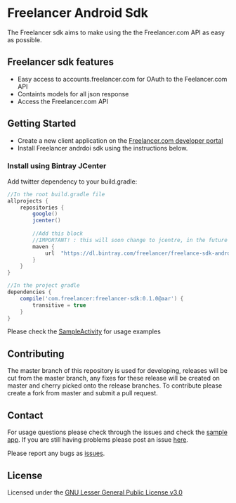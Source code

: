 # Freelancer Android Sdk

The Freelancer sdk aims to make using the the Freelancer.com API as easy as possible.


## Freelancer sdk features

* Easy access to accounts.freelancer.com for OAuth to the Feelancer.com API
* Containts models for all json response
* Access the Freelancer.com API

## Getting Started

* Create a new client application on the [Freelancer.com developer portal](https://accounts.freelancer.com/settings/develop)
* Install Freelancer andrdoi sdk using the instructions below.

### Install using Bintray JCenter

Add twitter dependency to your build.gradle:
```groovy
//In the root build.gradle file
allprojects {
    repositories {
        google()
        jcenter()
        
        //Add this block
        //IMPORTANT! : this will soon change to jcentre, in the future if the dependency cannot be resolved please ensure you have the jcentre() line above in your root gradle file
        maven {
            url  "https://dl.bintray.com/freelancer/freelance-sdk-android"
        }
    }
}

//In the project gradle
dependencies {
    compile('com.freelancer:freelancer-sdk:0.1.0@aar') {
        transitive = true
    }
}

```

Please check the [SampleActivity](https://github.com/freelancer/freelancer-sdk-android/blob/master/sample/src/main/java/com/freelancer/android/flsdkandroid/SampleActivity.kt) for usage examples


## Contributing

The master branch of this repository is used for developing, releases will be cut from the master branch, any fixes for these release will be created on master and cherry picked onto the release branches. To contribute please create a fork from master and submit a pull request.


## Contact

For usage questions please check through the issues and check the [sample app](https://github.com/freelancer/freelancer-sdk-android/blob/master/sample/src/main/java/com/freelancer/android/flsdkandroid/SampleActivity.kt).
If you are still having problems please post an issue [here](https://github.com/freelancer/freelancer-sdk-android/issues).

Please report any bugs as [issues](https://github.com/freelancer/freelancer-sdk-android/issues).

## License

Licensed under the [GNU Lesser General Public License v3.0](https://github.com/freelancer/freelancer-sdk-android/blob/master/LICENSE)
